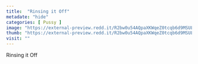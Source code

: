 ```yaml
---
title:  "Rinsing it Off"
metadate: "hide"
categories: [ Pussy ]
image: "https://external-preview.redd.it/R2bw0u54AQpaXKWqeZ0tcqb6d9MSULRpPboTiZYGwxM.jpg?auto=webp&s=2e2cc63e97e94f540767cdb11af02aca744018e0"
thumb: "https://external-preview.redd.it/R2bw0u54AQpaXKWqeZ0tcqb6d9MSULRpPboTiZYGwxM.jpg?width=1080&crop=smart&auto=webp&s=b7b546a12ab37144b7fa59b735a95c2127f2d938"
visit: ""
---
```

Rinsing it Off
